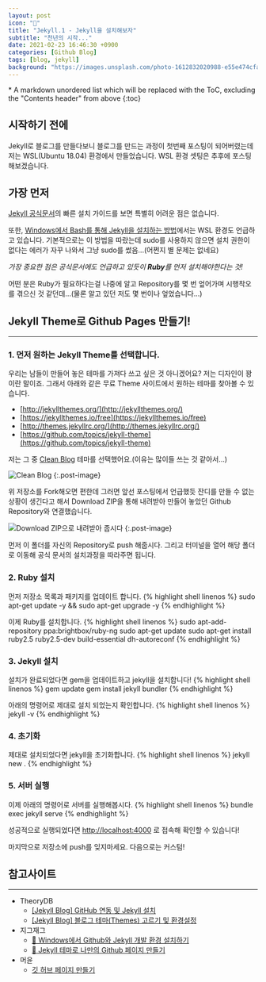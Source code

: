 ```yaml
---
layout: post
icon: "🎢"
title: "Jekyll.1 - Jekyll을 설치해보자"
subtitle: "천년의 시작..."
date: 2021-02-23 16:46:30 +0900
categories: [Github Blog]
tags: [blog, jekyll]
background: "https://images.unsplash.com/photo-1612832020988-e55e474cfa21?ixid=MXwxMjA3fDF8MHxwaG90by1wYWdlfHx8fGVufDB8fHw%3D&ixlib=rb-1.2.1&auto=format&fit=crop&w=1350&q=80"
---
```


<div class="post-nav" markdown=1>
* A markdown unordered list which will be replaced with the ToC, excluding the "Contents header" from above
{:toc}
</div>

## 시작하기 전에

Jekyll로 블로그를 만들다보니 블로그를 만드는 과정이 첫번째 포스팅이 되어버렸는데 저는 WSL(Ubuntu 18.04) 환경에서 만들었습니다. WSL 환경 셋팅은 추후에 포스팅 해보겠습니다.

## 가장 먼저

[Jekyll 공식문서](https://jekyllrb-ko.github.io/docs/)의 빠른 설치 가이드를 보면 특별히 어려운 점은 없습니다.

또한, [Windows에서 Bash를 통해 Jekyll을 설치하는 방법](https://jekyllrb-ko.github.io/docs/installation/windows/)에서는 WSL 환경도 언급하고 있습니다. 기본적으로는 이 방법을 따랐는데 sudo를 사용하지 않으면 설치 권한이 없다는 에러가 자꾸 나와서 그냥 sudo를 썼음...(어쩐지 별 문제는 없네요)

_가장 중요한 점은 공식문서에도 언급하고 있듯이 **Ruby**를 먼저 설치해야한다는 것!_

어떤 분은 Ruby가 필요하다는걸 나중에 알고 Repository를 몇 번 엎어가며 시행착오를 겪으신 것 같던데...(물론 알고 있던 저도 몇 번이나 엎었습니다...)

## Jekyll Theme로 Github Pages 만들기!
<hr />

### 1. 먼저 원하는 Jekyll Theme를 선택합니다.

우리는 남들이 만들어 놓은 테마를 가져다 쓰고 싶은 것 아니겠어요? 저는 디자인이 꽝이란 말이죠.
그래서 아래와 같은 무료 Theme 사이트에서 원하는 테마를 찾아볼 수 있습니다.
- [http://jekyllthemes.org/](http://jekyllthemes.org/)
- [https://jekyllthemes.io/free](https://jekyllthemes.io/free)
- [http://themes.jekyllrc.org/](http://themes.jekyllrc.org/)
- [https://github.com/topics/jekyll-theme](https://github.com/topics/jekyll-theme)

저는 그 중 [Clean Blog](https://github.com/StartBootstrap/startbootstrap-clean-blog-jekyll) 테마를 선택했어요.(이유는 많이들 쓰는 것 같아서...)

![Clean Blog]({{site.url}}/img/posts/2021-02-23-jekyll-1/01.png "Clean Blog")
{:.post-image}

위 저장소를 Fork해오면 편한데 그러면 앞선 포스팅에서 언급했듯 잔디를 만들 수 없는 상황이 생긴다고 해서 Download ZIP을 통해 내려받아 만들어 놓았던 Github Repository와 연결했습니다.

![Download ZIP으로 내려받아 줍시다]({{site.url}}/img/posts/2021-02-23-jekyll-1/02.png "Download ZIP으로 내려받아 줍시다")
{:.post-image}

먼저 이 폴더를 자신의 Repository로 push 해줍시다.
그리고 터미널을 열어 해당 폴더로 이동해 공식 문서의 설치과정을 따라주면 됩니다.

### 2. Ruby 설치

먼저 저장소 목록과 패키지를 업데이트 합니다.
{% highlight shell linenos %}
sudo apt-get update -y && sudo apt-get upgrade -y
{% endhighlight %}

이제 Ruby를 설치합니다.
{% highlight shell linenos %}
sudo apt-add-repository ppa:brightbox/ruby-ng
sudo apt-get update
sudo apt-get install ruby2.5 ruby2.5-dev build-essential dh-autoreconf
{% endhighlight %}

### 3. Jekyll 설치

설치가 완료되었다면 gem을 업데이트하고 jekyll을 설치합니다!
{% highlight shell linenos %}
gem update
gem install jekyll bundler
{% endhighlight %}

아래의 명령어로 제대로 설치 되었는지 확인합니다.
{% highlight shell linenos %}
jekyll -v
{% endhighlight %}

### 4. 초기화

제대로 설치되었다면 jekyll을 초기화합니다.
{% highlight shell linenos %}
jekyll new .
{% endhighlight %}

### 5. 서버 실행

이제 아래의 명령어로 서버를 실행해봅시다.
{% highlight shell linenos %}
bundle exec jekyll serve
{% endhighlight %}

성공적으로 실행되었다면 [http://localhost:4000]( http://localhost:4000) 로 접속해 확인할 수 있습니다!

마지막으로 저장소에 push를 잊지마세요.
다음으로는 커스텀!

## 참고사이트
---
- TheoryDB
  - [[Jekyll Blog] GitHub 연동 및 Jekyll 설치](https://theorydb.github.io/envops/2019/05/03/envops-blog-github-pages-jekyll/)
  - [[Jekyll Blog] 블로그 테마(Themes) 고르기 및 환경설정](https://theorydb.github.io/envops/2019/05/02/envops-blog-theme/)
- 지그재그
  - [💎 Windows에서 Github와 Jekyll 개발 환경 설치하기](https://wormwlrm.github.io/2018/07/13/How-to-set-Github-and-Jekyll-environment-on-Windows.html)
  - [📯 Jekyll 테마로 나만의 Github 페이지 만들기](https://wormwlrm.github.io/2018/07/09/How-to-clone-Jekyll-theme-without-downloading-Jekyll.html)
- 머윤
  - [깃 허브 페이지 만들기](https://yoon6.github.io/posts/make-github-pages/)